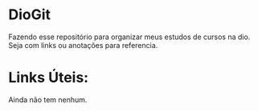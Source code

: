 # DioGit
Fazendo esse repositório para organizar meus estudos de cursos na dio. Seja com links ou anotações para referencia.

<h1>Links Úteis: </h1>
Ainda não tem nenhum.

